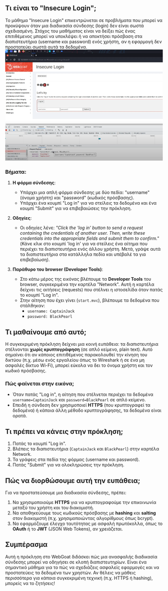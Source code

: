 ## Τι είναι το "Insecure Login";
Το μάθημα "Insecure Login" επικεντρώνεται σε προβλήματα που μπορεί να προκύψουν όταν μια διαδικασία σύνδεσης (login) δεν είναι σωστά σχεδιασμένη. Στόχος του μαθήματος είναι να δείξει πώς ένας επιτιθέμενος μπορεί να υποκλέψει ή να αποκτήσει πρόσβαση στα διαπιστευτήρια (username και password) ενός χρήστη, αν η εφαρμογή δεν προστατεύει σωστά αυτά τα δεδομένα.
![](./images/insecurelogin.png)
### Βήματα:
1. **Η φόρμα σύνδεσης**:
   - Υπάρχει μια απλή φόρμα σύνδεσης με δύο πεδία: "username" (όνομα χρήστη) και "password" (κωδικός πρόσβασης).
   - Υπάρχει ένα κουμπί "Log in" για να στείλεις τα δεδομένα και ένα κουμπί "Submit" για να επιβεβαιώσεις την πρόκληση.

2. **Οδηγίες**:
   - Οι οδηγίες λένε: *"Click the 'log in' button to send a request containing the credentials of another user. Then, write these credentials into the appropriate fields and submit them to confirm."*  
     (Κάνε κλικ στο κουμπί 'log in' για να στείλεις ένα αίτημα που περιέχει τα διαπιστευτήρια ενός άλλου χρήστη. Μετά, γράψε αυτά τα διαπιστευτήρια στα κατάλληλα πεδία και υπέβαλέ τα για επιβεβαίωση).

3. **Παράθυρο του browser (Developer Tools)**:
   - Στο κάτω μέρος της εικόνας βλέπουμε τα **Developer Tools** του browser, συγκεκριμένα την καρτέλα "Network". Αυτή η καρτέλα δείχνει τις αιτήσεις (requests) που στέλνει η ιστοσελίδα όταν πατάς το κουμπί "Log in".
   - Στην αίτηση που έχει γίνει (`start.mvc`), βλέπουμε τα δεδομένα που στάλθηκαν:
     - `username: CaptainJack`
     - `password: BlackPearl`

## Τι μαθαίνουμε από αυτό;
Η συγκεκριμένη πρόκληση δείχνει μια κοινή ευπάθεια: τα διαπιστευτήρια στέλνονται **χωρίς κρυπτογράφηση** (σε απλό κείμενο, plain text). Αυτό σημαίνει ότι αν κάποιος επιτιθέμενος παρακολουθεί την κίνηση του δικτύου (π.χ. μέσω ενός εργαλείου όπως το Wireshark ή σε ένα μη ασφαλές δίκτυο Wi-Fi), μπορεί εύκολα να δει το όνομα χρήστη και τον κωδικό πρόσβασης.

### Πώς φαίνεται στην εικόνα;
- Όταν πατάς "Log in", η αίτηση που στέλνεται περιέχει τα δεδομένα `username=CaptainJack` και `password=BlackPearl` σε απλό κείμενο.
- Επειδή η σύνδεση δεν χρησιμοποιεί **HTTPS** (που κρυπτογραφεί τα δεδομένα) ή κάποια άλλη μέθοδο κρυπτογράφησης, τα δεδομένα είναι ορατά.

## Τι πρέπει να κάνεις στην πρόκληση;
1. Πατάς το κουμπί "Log in".
2. Βλέπεις τα διαπιστευτήρια (`CaptainJack` και `BlackPearl`) στην καρτέλα Network.
3. Τα γράφεις στα πεδία της φόρμας (username και password).
4. Πατάς "Submit" για να ολοκληρώσεις την πρόκληση.

## Πώς να διορθώσουμε αυτή την ευπάθεια;
Για να προστατεύσουμε μια διαδικασία σύνδεσης, πρέπει:
1. Να χρησιμοποιούμε **HTTPS** για να κρυπτογραφούμε την επικοινωνία μεταξύ του χρήστη και του διακομιστή.
2. Να αποθηκεύουμε τους κωδικούς πρόσβασης με **hashing** και **salting** στον διακομιστή (π.χ. χρησιμοποιώντας αλγορίθμους όπως bcrypt).
3. Να εφαρμόζουμε έλεγχο ταυτότητας με ασφαλή πρωτόκολλα, όπως το **OAuth** ή το **JWT** (JSON Web Tokens), αν χρειάζεται.

## Συμπέρασμα
Αυτή η πρόκληση στο WebGoat διδάσκει πώς μια ανασφαλής διαδικασία σύνδεσης μπορεί να οδηγήσει σε κλοπή διαπιστευτηρίων. Είναι ένα σημαντικό μάθημα για το πώς να σχεδιάζεις ασφαλείς εφαρμογές και να προστατεύεις τα δεδομένα των χρηστών. Αν θέλεις να μάθεις περισσότερα για κάποια συγκεκριμένη τεχνική (π.χ. HTTPS ή hashing), μπορείς να το ζητήσεις!
